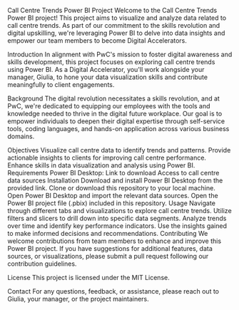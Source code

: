 Call Centre Trends Power BI Project
Welcome to the Call Centre Trends Power BI project! This project aims to visualize and analyze data related to call centre trends. As part of our commitment to the skills revolution and digital upskilling, we're leveraging Power BI to delve into data insights and empower our team members to become Digital Accelerators.

Introduction
In alignment with PwC's mission to foster digital awareness and skills development, this project focuses on exploring call centre trends using Power BI. As a Digital Accelerator, you'll work alongside your manager, Giulia, to hone your data visualization skills and contribute meaningfully to client engagements.

Background
The digital revolution necessitates a skills revolution, and at PwC, we're dedicated to equipping our employees with the tools and knowledge needed to thrive in the digital future workplace. Our goal is to empower individuals to deepen their digital expertise through self-service tools, coding languages, and hands-on application across various business domains.

Objectives
Visualize call centre data to identify trends and patterns.
Provide actionable insights to clients for improving call centre performance.
Enhance skills in data visualization and analysis using Power BI.
Requirements
Power BI Desktop: Link to download
Access to call centre data sources
Installation
Download and install Power BI Desktop from the provided link.
Clone or download this repository to your local machine.
Open Power BI Desktop and import the relevant data sources.
Open the Power BI project file (.pbix) included in this repository.
Usage
Navigate through different tabs and visualizations to explore call centre trends.
Utilize filters and slicers to drill down into specific data segments.
Analyze trends over time and identify key performance indicators.
Use the insights gained to make informed decisions and recommendations.
Contributing
We welcome contributions from team members to enhance and improve this Power BI project. If you have suggestions for additional features, data sources, or visualizations, please submit a pull request following our contribution guidelines.

License
This project is licensed under the MIT License.

Contact
For any questions, feedback, or assistance, please reach out to Giulia, your manager, or the project maintainers.

